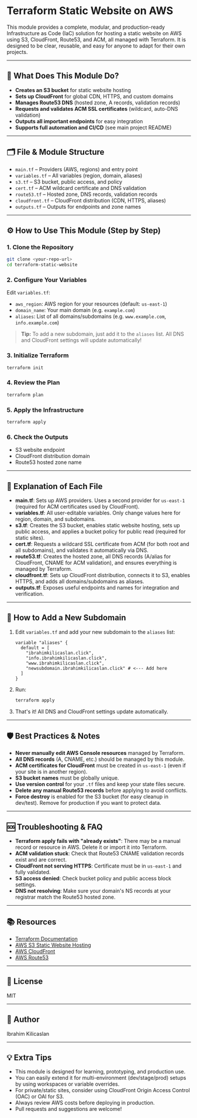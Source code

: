 # Terraform Static Website on AWS

This module provides a complete, modular, and production-ready Infrastructure as Code (IaC) solution for hosting a static website on AWS using S3, CloudFront, Route53, and ACM, all managed with Terraform. It is designed to be clear, reusable, and easy for anyone to adapt for their own projects.

---

## 🚀 What Does This Module Do?
- **Creates an S3 bucket** for static website hosting
- **Sets up CloudFront** for global CDN, HTTPS, and custom domains
- **Manages Route53 DNS** (hosted zone, A records, validation records)
- **Requests and validates ACM SSL certificates** (wildcard, auto-DNS validation)
- **Outputs all important endpoints** for easy integration
- **Supports full automation and CI/CD** (see main project README)

---

## 🗂️ File & Module Structure

- `main.tf` – Providers (AWS, regions) and entry point
- `variables.tf` – All variables (region, domain, aliases)
- `s3.tf` – S3 bucket, public access, and policy
- `cert.tf` – ACM wildcard certificate and DNS validation
- `route53.tf` – Hosted zone, DNS records, validation records
- `cloudfront.tf` – CloudFront distribution (CDN, HTTPS, aliases)
- `outputs.tf` – Outputs for endpoints and zone names

---

## ⚙️ How to Use This Module (Step by Step)

### 1. **Clone the Repository**
```sh
git clone <your-repo-url>
cd terraform-static-website
```

### 2. **Configure Your Variables**
Edit `variables.tf`:
- `aws_region`: AWS region for your resources (default: `us-east-1`)
- `domain_name`: Your main domain (e.g. `example.com`)
- `aliases`: List of all domains/subdomains (e.g. `www.example.com`, `info.example.com`)

> **Tip:** To add a new subdomain, just add it to the `aliases` list. All DNS and CloudFront settings will update automatically!

### 3. **Initialize Terraform**
```sh
terraform init
```

### 4. **Review the Plan**
```sh
terraform plan
```

### 5. **Apply the Infrastructure**
```sh
terraform apply
```

### 6. **Check the Outputs**
- S3 website endpoint
- CloudFront distribution domain
- Route53 hosted zone name

---

## 📄 Explanation of Each File

- **main.tf**: Sets up AWS providers. Uses a second provider for `us-east-1` (required for ACM certificates used by CloudFront).
- **variables.tf**: All user-editable variables. Only change values here for region, domain, and subdomains.
- **s3.tf**: Creates the S3 bucket, enables static website hosting, sets up public access, and applies a bucket policy for public read (required for static sites).
- **cert.tf**: Requests a wildcard SSL certificate from ACM (for both root and all subdomains), and validates it automatically via DNS.
- **route53.tf**: Creates the hosted zone, all DNS records (A/alias for CloudFront, CNAME for ACM validation), and ensures everything is managed by Terraform.
- **cloudfront.tf**: Sets up CloudFront distribution, connects it to S3, enables HTTPS, and adds all domains/subdomains as aliases.
- **outputs.tf**: Exposes useful endpoints and names for integration and verification.

---

## 🧩 How to Add a New Subdomain
1. Edit `variables.tf` and add your new subdomain to the `aliases` list:
   ```hcl
   variable "aliases" {
     default = [
       "ibrahimkilicaslan.click",
       "info.ibrahimkilicaslan.click",
       "www.ibrahimkilicaslan.click",
       "newsubdomain.ibrahimkilicaslan.click" # <--- Add here
     ]
   }
   ```
2. Run:
   ```sh
   terraform apply
   ```
3. That's it! All DNS and CloudFront settings update automatically.

---

## 🛡️ Best Practices & Notes
- **Never manually edit AWS Console resources** managed by Terraform.
- **All DNS records** (A, CNAME, etc.) should be managed by this module.
- **ACM certificates for CloudFront** must be created in `us-east-1` (even if your site is in another region).
- **S3 bucket names** must be globally unique.
- **Use version control** for your `.tf` files and keep your state files secure.
- **Delete any manual Route53 records** before applying to avoid conflicts.
- **Force destroy** is enabled for the S3 bucket (for easy cleanup in dev/test). Remove for production if you want to protect data.

---

## 🆘 Troubleshooting & FAQ
- **Terraform apply fails with "already exists"**: There may be a manual record or resource in AWS. Delete it or import it into Terraform.
- **ACM validation stuck**: Check that Route53 CNAME validation records exist and are correct.
- **CloudFront not serving HTTPS**: Certificate must be in `us-east-1` and fully validated.
- **S3 access denied**: Check bucket policy and public access block settings.
- **DNS not resolving**: Make sure your domain's NS records at your registrar match the Route53 hosted zone.

---

## 📚 Resources
- [Terraform Documentation](https://www.terraform.io/docs/)
- [AWS S3 Static Website Hosting](https://docs.aws.amazon.com/AmazonS3/latest/userguide/WebsiteHosting.html)
- [AWS CloudFront](https://docs.aws.amazon.com/AmazonCloudFront/latest/DeveloperGuide/Introduction.html)
- [AWS Route53](https://docs.aws.amazon.com/Route53/latest/DeveloperGuide/Welcome.html)

---

## 📝 License
MIT

---

## 👤 Author
Ibrahim Kilicaslan

---

## 💡 Extra Tips
- This module is designed for learning, prototyping, and production use.
- You can easily extend it for multi-environment (dev/stage/prod) setups by using workspaces or variable overrides.
- For private/static sites, consider using CloudFront Origin Access Control (OAC) or OAI for S3.
- Always review AWS costs before deploying in production.
- Pull requests and suggestions are welcome! 